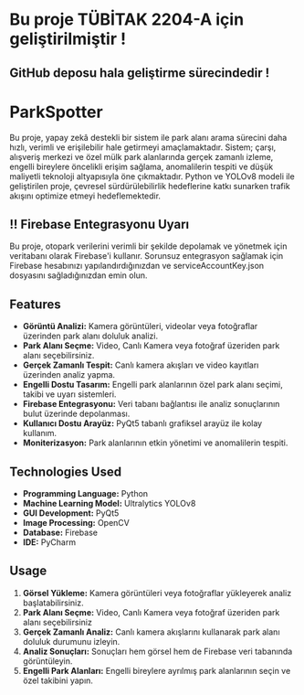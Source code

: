 # Bu proje TÜBİTAK 2204-A için geliştirilmiştir ! 

## GitHub deposu hala geliştirme sürecindedir !

# ParkSpotter

Bu proje, yapay zekâ destekli bir sistem ile park alanı arama sürecini daha hızlı, verimli ve erişilebilir hale getirmeyi amaçlamaktadır.
Sistem; çarşı, alışveriş merkezi ve özel mülk park alanlarında gerçek zamanlı izleme, engelli bireylere öncelikli erişim sağlama, anomalilerin tespiti ve düşük maliyetli teknoloji altyapısıyla öne çıkmaktadır.
Python ve YOLOv8 modeli ile geliştirilen proje, çevresel sürdürülebilirlik hedeflerine katkı sunarken trafik akışını optimize etmeyi hedeflemektedir.

## !! Firebase Entegrasyonu Uyarı 
Bu proje, otopark verilerini verimli bir şekilde depolamak ve yönetmek için veritabanı olarak Firebase'i kullanır. 
Sorunsuz entegrasyon sağlamak için Firebase hesabınızı yapılandırdığınızdan ve serviceAccountKey.json dosyasını sağladığınızdan emin olun.

## Features

- **Görüntü Analizi:** Kamera görüntüleri, videolar veya fotoğraflar üzerinden park alanı doluluk analizi.
- **Park Alanı Seçme:** Video, Canlı Kamera veya fotoğraf üzeriden park alanı seçebilirsiniz.
- **Gerçek Zamanlı Tespit:** Canlı kamera akışları ve video kayıtları üzerinden analiz yapma.
- **Engelli Dostu Tasarım:** Engelli park alanlarının özel park alanı seçimi, takibi ve uyarı sistemleri.
- **Firebase Entegrasyonu:** Veri tabanı bağlantısı ile analiz sonuçlarının bulut üzerinde depolanması.
- **Kullanıcı Dostu Arayüz:** PyQt5 tabanlı grafiksel arayüz ile kolay kullanım.
- **Moniterizasyon:** Park alanlarının etkin yönetimi ve anomalilerin tespiti.

## Technologies Used

- **Programming Language:** Python
- **Machine Learning Model:** Ultralytics YOLOv8
- **GUI Development:** PyQt5
- **Image Processing:** OpenCV
- **Database:** Firebase
- **IDE:** PyCharm

## Usage

1. **Görsel Yükleme:** Kamera görüntüleri veya fotoğraflar yükleyerek analiz başlatabilirsiniz.
2. **Park Alanı Seçme:** Video, Canlı Kamera veya fotoğraf üzeriden park alanı seçebilirsiniz 
3. **Gerçek Zamanlı Analiz:** Canlı kamera akışlarını kullanarak park alanı doluluk durumunu izleyin.
4. **Analiz Sonuçları:** Sonuçları hem görsel hem de Firebase veri tabanında görüntüleyin.
5. **Engelli Park Alanları:** Engelli bireylere ayrılmış park alanlarının seçin ve özel takibini yapın.

